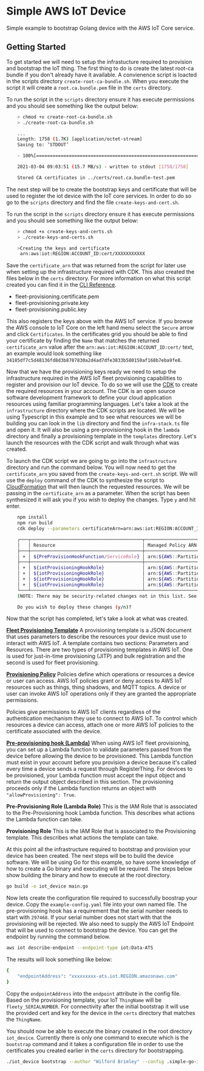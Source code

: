 # Simple AWS IoT Device

Simple example to bootstrap Golang device with the AWS IoT Core service.  

## Getting Started

To get started we will need to setup the infrastucture required to provision and bootstrap the IoT thing.
The first thing to do is create the latest root-ca bundle if you don't already have it available. A convienence script is loacted in the scripts directory `create-root-ca-bundle.sh`. When you execute the script it will create a `root.ca.bundle.pem` file in the `certs` directory. 

To run the script in the `scripts` directory ensure it has execute permissions and you should see something like the output below:

``` bash
    > chmod +x create-root-ca-bundle.sh
    > ./create-root-ca-bundle.sh

    ...
    Length: 1758 (1.7K) [application/octet-stream]
    Saving to: ‘STDOUT’

    - 100%[======================================================================>] 1.72K --.-KB/s in 0s      

    2021-03-04 09:03:51 (15.7 MB/s) - written to stdout [1758/1758]

    Stored CA certificates in ../certs/root.ca.bundle-test.pem
```

The next step will be to create the bootstrap keys and certificate that will be used to register the iot device with the IoT core services.
In order to do so go to the `scripts` directory and find the file `create-keys-and-cert.sh`. 

To run the script in the `scripts` directory ensure it has execute permissions and you should see something like the output below:

``` bash
    > chmod +x create-keys-and-certs.sh
    > ./create-keys-and-certs.sh

    >Creating the keys and certificate
     arn:aws:iot:REGION:ACCOUNT_ID:cert/XXXXXXXXXXX
```

Save the `certificate_arn` that was returned from the script for later use when setting up the infrastructure required with CDK. This also created the files below in the `certs` directory. For more information on what this script created you can find it in the [CLI Reference](https://docs.aws.amazon.com/cli/latest/reference/iot/create-keys-and-certificate.html).

* fleet-provisioning.certificate.pem
* fleet-provisioning.private.key
* fleet-provisioning.public.key

This also registers the keys above with the AWS IoT service. If you browse the AWS console to IoT Core on the left hand menu select the `Secure` arrow and click `Certificates`. In the certificates grid you should be able to find your certificate by finding the `Name` that matches the returned `certificate_arn` value after the `arn:aws:iot:REGION:ACCOUNT_ID:cert/` text, an example would look something like `34185df7c5d48136fd8d3b8787830a2d4ad7dfe3833b580150af168b7eba9fe8`.

Now that we have the provisioning keys ready we need to setup the infrastructure required in the AWS IoT fleet provisioning capabilities to register and provision our IoT device. To do so we will use the [CDK](https://aws.amazon.com/cdk/) to create the required resources in your account. The CDK is an open source software development framework to define your cloud application resources using familiar programming languages. Let's take a look at the `infrastructure` directory where the CDK scripts are located. We will be using Typescript in this example and to see what resources we will be building you can look in the `lib` directory and find the `infra-stack.ts` file and open it. It will also be using a pre-provisioning hook in the `lambda` directory and finally a provisioning template in the `templates` directory. Let's launch the resources with the CDK script and walk through what was created.

To launch the CDK script we are going to go into the `infrastructure` directory and run the command below. You will now need to get the `certificate_arn` you saved from the `create-keys-and-cert.sh` script. We will use the `deploy` command of the CDK to synthesize the script to [CloudFormation](https://aws.amazon.com/cloudformation/) that will then launch the requested resources. We will be passing in the `certificate_arn` as a parameter. When the script has been synthesized it will ask you if you wish to deploy the changes. Type `y` and hit enter.

``` bash
    npm install
    npm run build
    cdk deploy --parameters certificateArn=arn:aws:iot:REGION:ACCOUNT_ID:cert/XXX

    ┌───┬─────────────────────────────────────────┬────────────────────────────────────────────────────────────────────────────────┐
    │   │ Resource                                │ Managed Policy ARN                                                             │
    ├───┼─────────────────────────────────────────┼────────────────────────────────────────────────────────────────────────────────┤
    │ + │ ${PreProvisionHookFunction/ServiceRole} │ arn:${AWS::Partition}:iam::aws:policy/service-role/AWSLambdaBasicExecutionRole │
    ├───┼─────────────────────────────────────────┼────────────────────────────────────────────────────────────────────────────────┤
    │ + │ ${iotProvisioningHookRole}              │ arn:${AWS::Partition}:iam::aws:policy/service-role/AWSIoTThingsRegistration    │
    │ + │ ${iotProvisioningHookRole}              │ arn:${AWS::Partition}:iam::aws:policy/service-role/AWSIoTLogging               │
    │ + │ ${iotProvisioningHookRole}              │ arn:${AWS::Partition}:iam::aws:policy/AmazonS3ReadOnlyAccess                   │
    │ + │ ${iotProvisioningHookRole}              │ arn:${AWS::Partition}:iam::aws:policy/service-role/AWSIoTRuleActions           │
    └───┴─────────────────────────────────────────┴────────────────────────────────────────────────────────────────────────────────┘
    (NOTE: There may be security-related changes not in this list. See https://github.com/aws/aws-cdk/issues/1299)

    Do you wish to deploy these changes (y/n)?
``` 

Now that the script has completed, let's take a look at what was created.

**[Fleet Provisioning Template](https://docs.aws.amazon.com/iot/latest/developerguide/provision-template.html)**
A provisioning template is a JSON document that uses parameters to describe the resources your device must use to interact with AWS IoT. A template contains two sections: Parameters and Resources. There are two types of provisioning templates in AWS IoT. One is used for just-in-time provisioning (JITP) and bulk registration and the second is used for fleet provisioning. 

**[Provisioning Policy](https://docs.aws.amazon.com/iot/latest/developerguide/iot-policies.html)**
Policies define which operations or resources a device or user can access. AWS IoT policies grant or deny access to AWS IoT resources such as things, thing shadows, and MQTT topics. A device or user can invoke AWS IoT operations only if they are granted the appropriate permissions.

Policies give permissions to AWS IoT clients regardless of the authentication mechanism they use to connect to AWS IoT. To control which resources a device can access, attach one or more AWS IoT policies to the certificate associated with the device.

**[Pre-provisioning hook (Lambda)](https://docs.aws.amazon.com/iot/latest/developerguide/pre-provisioning-hook.html)**
When using AWS IoT fleet provisioning, you can set up a Lambda function to validate parameters passed from the device before allowing the device to be provisioned. This Lambda function must exist in your account before you provision a device because it's called every time a device sends a request through RegisterThing. For devices to be provisioned, your Lambda function must accept the input object and return the output object described in this section. The provisioning proceeds only if the Lambda function returns an object with `"allowProvisioning": True`.

**Pre-Provisioning Role (Lambda Role)**
This is the IAM Role that is associated to the Pre-Provisioning hook Lambda function. This describes what actions the Lambda function can take.

**Provisioning Role**
This is the IAM Role that is associated to the Provisioning template. This describes what actions the template can take.

At this point all the infrastructure required to bootstrap and provision your device has been created. The next steps will be to build the device software. We will be using Go for this example, so have some knowledge of how to create a Go binary and executing will be required. The steps below show building the binary and how to execute at the root directory.

``` bash
go build -o iot_device main.go
```

Now lets create the configuration file required to successfully boostrap your device. Copy the `example-config.yaml` file into your own named file. The pre-provisioning hook has a requirement that the serial number needs to start with `297468`. If your serial number does not start with that the provisioning will be rejected. We also need to supply the AWS IoT Endpoint that will be used to connect to bootstrap the device. You can get the endpoint by running the command below.

``` bash
aws iot describe-endpoint --endpoint-type iot:Data-ATS
```

The results will look something like below:

``` bash
{
    "endpointAddress": "xxxxxxxxx-ats.iot.REGION.amazonaws.com"
}
```

Copy the `endpointAddress` into the `endpoint` attribute in the config file. Based on the provisioning template, your IoT `ThingName` will be `fleety_SERIALNUMBER`. For connectivity after the initial bootstrap it will use the provided cert and key for the device in the `certs` directory that matches the `ThingName`.

You should now be able to execute the binary created in the root directory `iot_device`. Currently there is only one command to execute which is the `bootstrap` command and it takes a configuration file in order to use the certificates you created earlier in the `certs` directory for bootstrapping.

``` bash
./iot_device bootstrap --author "Wilford Brimley" --config .simple-go-iot-device.yaml
```
